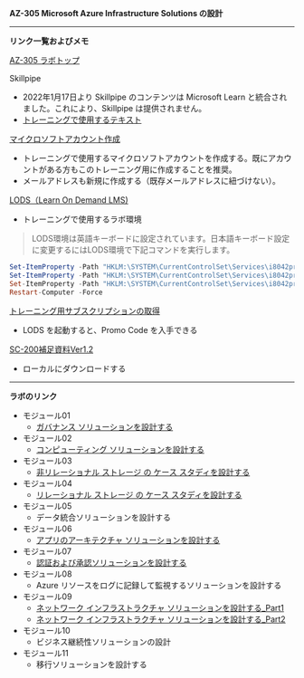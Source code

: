 **AZ-305 Microsoft Azure Infrastructure Solutions の設計**
***

**リンク一覧およびメモ**

[AZ-305 ラボトップ](https://github.com/MicrosoftLearning/AZ-305-DesigningMicrosoftAzureInfrastructureSolutions.ja-jp/tree/main/Instructions/CaseStudy)

Skillpipe

- 2022年1月17日より Skillpipe のコンテンツは Microsoft Learn と統合されました。これにより、Skillpipe は提供されません。
- [トレーニングで使用するテキスト](https://docs.microsoft.com/ja-jp/learn/certifications/courses/az-305t00?wt.mc_id=esi_m2l_content_wwl)

[マイクロソフトアカウント作成](https://account.microsoft.com/account/Account)

- トレーニングで使用するマイクロソフトアカウントを作成する。既にアカウントがある方もこのトレーニング用に作成することを推奨。
- メールアドレスも新規に作成する（既存メールアドレスに紐づけない）。

[LODS（Learn On Demand LMS)](https://esi.learnondemand.net/User/Login?ReturnUrl=%2F)

- トレーニングで使用するラボ環境

 > LODS環境は英語キーボードに設定されています。日本語キーボード設定に変更するにはLODS環境で下記コマンドを実行します。

```powershell
Set-ItemProperty -Path "HKLM:\SYSTEM\CurrentControlSet\Services\i8042prt\Parameters" -Name "LayerDriver JPN" -Value "kbd106.dll"
Set-ItemProperty -Path "HKLM:\SYSTEM\CurrentControlSet\Services\i8042prt\Parameters" -Name "OverrideKeyboardType" -Value 7
Set-ItemProperty -Path "HKLM:\SYSTEM\CurrentControlSet\Services\i8042prt\Parameters" -Name "OverrideKeyboardSubtype" -Value 2
Restart-Computer -Force
```

[トレーニング用サブスクリプションの取得](https://www.microsoftazurepass.com/)

- LODS を起動すると、Promo Code を入手できる

[SC-200補足資料Ver1.2](https://github.com/naonao71/note/blob/main/SC-200/SC-200%E8%A3%9C%E8%B6%B3%E8%B3%87%E6%96%99Ver1.2.pdf)

- ローカルにダウンロードする

***

**ラボのリンク**

- モジュール01
  - [ガバナンス ソリューションを設計する](https://github.com/MicrosoftLearning/AZ-305-DesigningMicrosoftAzureInfrastructureSolutions.ja-jp/blob/main/Instructions/CaseStudy/01-Governance.md)
- モジュール02
  - [コンピューティング ソリューションを設計する](https://github.com/MicrosoftLearning/AZ-305-DesigningMicrosoftAzureInfrastructureSolutions.ja-jp/blob/main/Instructions/CaseStudy/02-Compute.md)
- モジュール03
  - [非リレーショナル ストレージ の ケース スタディを設計する](https://github.com/MicrosoftLearning/AZ-305-DesigningMicrosoftAzureInfrastructureSolutions.ja-jp/blob/main/Instructions/CaseStudy/03-Nonrelationalstorage.md)
- モジュール04
  - [リレーショナル ストレージ の ケース スタディを設計する](https://github.com/MicrosoftLearning/AZ-305-DesigningMicrosoftAzureInfrastructureSolutions.ja-jp/blob/main/Instructions/CaseStudy/04-Relationalstorage.md)
- モジュール05
  - データ統合ソリューションを設計する
- モジュール06
  - [アプリのアーキテクチャ ソリューションを設計する](https://github.com/MicrosoftLearning/AZ-305-DesigningMicrosoftAzureInfrastructureSolutions.ja-jp/blob/main/Instructions/CaseStudy/06-Apparchitecture.md)
- モジュール07
  - [認証および承認ソリューションを設計する](https://github.com/MicrosoftLearning/AZ-305-DesigningMicrosoftAzureInfrastructureSolutions.ja-jp/blob/main/Instructions/CaseStudy/07-Access.md)
- モジュール08
  - Azure リソースをログに記録して監視するソリューションを設計する
- モジュール09
  - [ネットワーク インフラストラクチャ ソリューションを設計する_Part1](https://github.com/MicrosoftLearning/AZ-305-DesigningMicrosoftAzureInfrastructureSolutions.ja-jp/blob/main/Instructions/CaseStudy/09-Networkingoption1.md)
  - [ネットワーク インフラストラクチャ ソリューションを設計する_Part2](https://github.com/MicrosoftLearning/AZ-305-DesigningMicrosoftAzureInfrastructureSolutions.ja-jp/blob/main/Instructions/CaseStudy/09-Networkingoption2.md)
- モジュール10
  - ビジネス継続性ソリューションの設計
- モジュール11
  - 移行ソリューションを設計する

